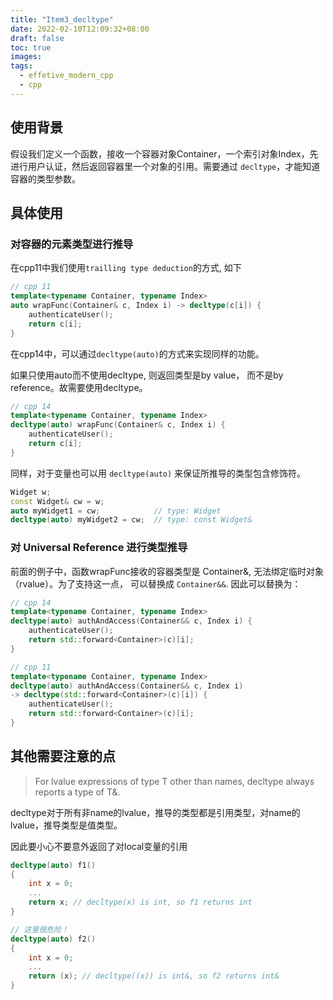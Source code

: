 ```yaml
---
title: "Item3_decltype"
date: 2022-02-10T12:09:32+08:00
draft: false
toc: true
images:
tags: 
  - effetive_modern_cpp
  - cpp
---
```


## 使用背景

假设我们定义一个函数，接收一个容器对象Container，一个索引对象Index，先进行用户认证，然后返回容器里一个对象的引用。需要通过 `decltype`，才能知道容器的类型参数。

## 具体使用
### 对容器的元素类型进行推导
在cpp11中我们使用`trailling type deduction`的方式, 如下

```cpp
// cpp 11
template<typename Container, typename Index>
auto wrapFunc(Container& c, Index i) -> decltype(c[i]) {
    authenticateUser();
    return c[i];
}
```
在cpp14中，可以通过`decltype(auto)`的方式来实现同样的功能。  

如果只使用auto而不使用decltype, 则返回类型是by value， 而不是by reference。故需要使用decltype。

```cpp
// cpp 14
template<typename Container, typename Index>
decltype(auto) wrapFunc(Container& c, Index i) {
    authenticateUser();
    return c[i];
}
```

同样，对于变量也可以用 `decltype(auto)` 来保证所推导的类型包含修饰符。

```cpp
Widget w;
const Widget& cw = w;
auto myWidget1 = cw;            // type: Widget
decltype(auto) myWidget2 = cw;  // type: const Widget&
```

### 对 Universal Reference 进行类型推导
前面的例子中，函数wrapFunc接收的容器类型是 Container&, 无法绑定临时对象（rvalue）。为了支持这一点， 可以替换成 `Container&&`.
因此可以替换为：
```cpp
// cpp 14
template<typename Container, typename Index>
decltype(auto) authAndAccess(Container&& c, Index i) {
    authenticateUser();
    return std::forward<Container>(c)[i];
}

// cpp 11
template<typename Container, typename Index>
decltype(auto) authAndAccess(Container&& c, Index i)
-> decltype(std::forward<Container>(c)[i]) {
    authenticateUser();
    return std::forward<Container>(c)[i];
}
```

## 其他需要注意的点
> For lvalue expressions of type T other than names, decltype always reports a
type of T&.

decltype对于所有非name的lvalue，推导的类型都是引用类型，对name的lvalue，推导类型是值类型。

因此要小心不要意外返回了对local变量的引用
```cpp
decltype(auto) f1()
{
    int x = 0;
    ...
    return x; // decltype(x) is int, so f1 returns int
}

// 这里很危险！
decltype(auto) f2()
{
    int x = 0;
    ...
    return (x); // decltype((x)) is int&, so f2 returns int&
}

```

